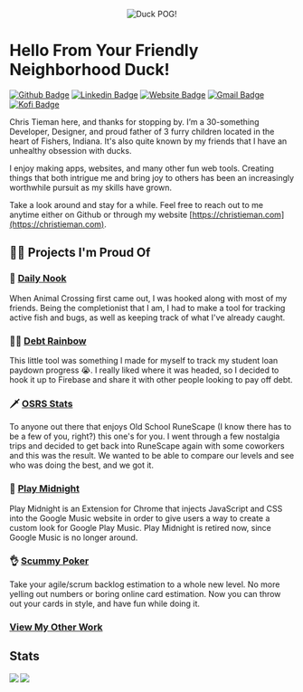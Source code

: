 <p align="center">
  <img src="https://user-images.githubusercontent.com/1869084/174348728-b4966cb8-259f-4fc6-bd95-89e16ff3ca39.png" alt="Duck POG!" />
</p>

# Hello From Your Friendly Neighborhood Duck!
  
[![Github Badge](https://img.shields.io/static/v1?label=%20&message=ducky&color=333333&style=for-the-badge&logo=Github&logoColor=white&link=https://github.com/ducky)](https://github.com/ducky)
[![Linkedin Badge](https://img.shields.io/static/v1?label=%20&message=christieman&color=0077b5&style=for-the-badge&logo=Linkedin&logoColor=white&link=https://www.linkedin.com/in/christieman/)](https://www.linkedin.com/in/christieman/)
[![Website Badge](https://img.shields.io/static/v1?label=%20&message=christieman.com&color=14acd0&style=for-the-badge&logo=Google-Chrome&logoColor=white&link=https://christieman.com)](https://christieman.com)
[![Gmail Badge](https://img.shields.io/static/v1?label=%20&message=hello@christieman&color=c14438&style=for-the-badge&logo=Gmail&logoColor=white&link=mailto:hello@christieman.com)](mailto:hello@christieman.com)
&nbsp;&nbsp;
[![Kofi Badge](https://img.shields.io/static/v1?label=%20&message=buy%20me%20a%20ducky&color=ff5b60&style=for-the-badge&logo=kofi&logoColor=white&link=https://ko-fi.com/dutducky)](https://ko-fi.com/dutducky)

<!--
![Visitor Badge](https://visitor-counter-badge.vercel.app/api/ducky/ducky?label=Visitors&color=ea4c89&labelColor=444444)
-->


Chris Tieman here, and thanks for stopping by. I’m a 30-something Developer, Designer, and proud father of 3 furry children located in the heart of Fishers, Indiana. It's also quite known by my friends that I have an unhealthy obsession with ducks.

I enjoy making apps, websites, and many other fun web tools. Creating things that both intrigue me and bring joy to others has been an increasingly worthwhile pursuit as my skills have grown.

Take a look around and stay for a while. Feel free to reach out to me anytime either on Github or through my website [https://christieman.com](https://christieman.com).

## 🧑‍💻 Projects I'm Proud Of

### 🦋 [Daily Nook](https://daily-nook.web.app/)
When Animal Crossing first came out, I was hooked along with most of my friends. Being the completionist that I am, I had to make a tool for tracking active fish and bugs, as well as keeping track of what I've already caught.

### 🏳️‍🌈 [Debt Rainbow](https://debt-rainbow.web.app/)
This little tool was something I made for myself to track my student loan paydown progress 😭. I really liked where it was headed, so I decided to hook it up to Firebase and share it with other people looking to pay off debt.

### 🗡 [OSRS Stats](https://rs.christieman.com/)
To anyone out there that enjoys Old School RuneScape (I know there has to be a few of you, right?) this one's for you. I went through a few nostalgia trips and decided to get back into RuneScape again with some coworkers and this was the result. We wanted to be able to compare our levels and see who was doing the best, and we got it.

### 🎵 [Play Midnight](https://play-midnight.web.app/)
Play Midnight is an Extension for Chrome that injects JavaScript and CSS into the Google Music website in order to give users a way to create a custom look for Google Play Music. Play Midnight is retired now, since Google Music is no longer around.

### 👌 [Scummy Poker](https://scummypoker.com/)
Take your agile/scrum backlog estimation to a whole new level. No more yelling out numbers or boring online card estimation. Now you can throw out your cards in style, and have fun while doing it.

### [View My Other Work](https://christieman.com/work)

## Stats

<a href="https://github-readme-stats.vercel.app/api?username=ducky&theme=tokyonight&show_icons=true">
  <img align="left" src="https://github-readme-stats.vercel.app/api?username=ducky&theme=tokyonight&show_icons=true&count_private=true" />
</a>

<a href="https://github-readme-stats.vercel.app/api/top-langs/?username=ducky&theme=tokyonight">
  <img align="left" src="https://github-readme-stats.vercel.app/api/top-langs/?username=ducky&theme=tokyonight" />
</a>

<!--
**ducky/ducky** is a ✨ _special_ ✨ repository because its `README.md` (this file) appears on your GitHub profile.

Here are some ideas to get you started:

- 🔭 I’m currently working on ...
- 🌱 I’m currently learning ...
- 👯 I’m looking to collaborate on ...
- 🤔 I’m looking for help with ...
- 💬 Ask me about ...
- 📫 How to reach me: ...
- 😄 Pronouns: ...
- ⚡ Fun fact: ...
-->
